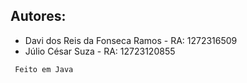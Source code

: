 ## Autores:

- Davi dos Reis da Fonseca Ramos - RA: 1272316509
- Júlio César Suza - RA: 12723120855

```
 Feito em Java
```
